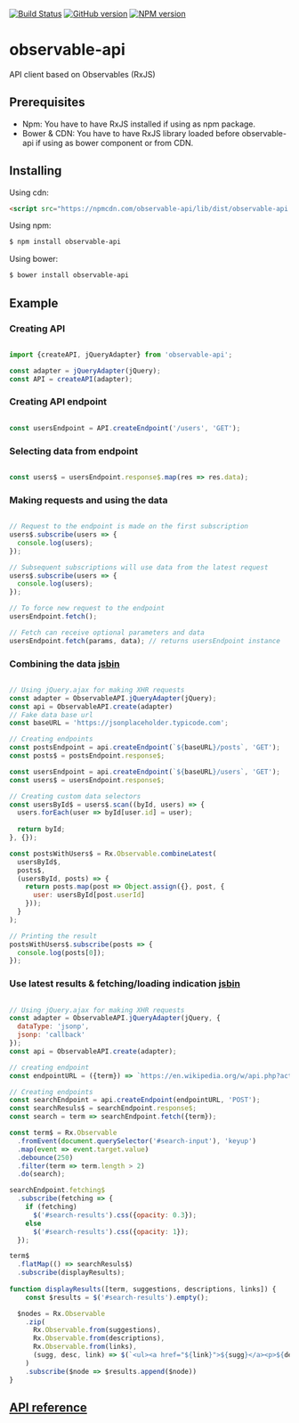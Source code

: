 [![Build Status](https://travis-ci.org/luknei/observable-api.svg)](https://travis-ci.org/luknei/observable-api)
[![GitHub version](https://img.shields.io/github/tag/luknei/observable-api.svg)](https://github.com/luknei/observable-api)
[![NPM version](https://img.shields.io/npm/v/observable-api.svg)](https://www.npmjs.com/package/observable-api)

# observable-api
API client based on Observables (RxJS)

## Prerequisites

* Npm: You have to have RxJS installed if using as npm package.
* Bower & CDN: You have to have RxJS library loaded before observable-api if using as bower component or from CDN.

## Installing

Using cdn:

```html
<script src="https://npmcdn.com/observable-api/lib/dist/observable-api.js"></script>
```

Using npm:

```bash
$ npm install observable-api
```

Using bower:

```bash
$ bower install observable-api
```

## Example

### Creating API

```js

import {createAPI, jQueryAdapter} from 'observable-api';

const adapter = jQueryAdapter(jQuery);
const API = createAPI(adapter);

```

### Creating API endpoint

```js

const usersEndpoint = API.createEndpoint('/users', 'GET');

```

### Selecting data from endpoint

```js

const users$ = usersEndpoint.response$.map(res => res.data);

```

### Making requests and using the data

```js

// Request to the endpoint is made on the first subscription
users$.subscribe(users => {
  console.log(users);
});

// Subsequent subscriptions will use data from the latest request
users$.subscribe(users => {
  console.log(users);
});

// To force new request to the endpoint
usersEndpoint.fetch();

// Fetch can receive optional parameters and data
usersEndpoint.fetch(params, data); // returns usersEndpoint instance

```

### Combining the data [jsbin](https://jsbin.com/xasiduf/edit?html,js,console)

```js

// Using jQuery.ajax for making XHR requests
const adapter = ObservableAPI.jQueryAdapter(jQuery);
const api = ObservableAPI.create(adapter)
// Fake data base url
const baseURL = 'https://jsonplaceholder.typicode.com';

// Creating endpoints
const postsEndpoint = api.createEndpoint(`${baseURL}/posts`, 'GET');
const posts$ = postsEndpoint.response$;

const usersEndpoint = api.createEndpoint(`${baseURL}/users`, 'GET');
const users$ = usersEndpoint.response$;

// Creating custom data selectors
const usersById$ = users$.scan((byId, users) => {
  users.forEach(user => byId[user.id] = user);
  
  return byId;
}, {});

const postsWithUsers$ = Rx.Observable.combineLatest(
  usersById$,
  posts$,
  (usersById, posts) => {
    return posts.map(post => Object.assign({}, post, {
      user: usersById[post.userId]
    }));
  }
);

// Printing the result
postsWithUsers$.subscribe(posts => {
  console.log(posts[0]);
});

```

### Use latest results & fetching/loading indication [jsbin](https://jsbin.com/qugokav/edit?html,js,output)

```js

// Using jQuery.ajax for making XHR requests
const adapter = ObservableAPI.jQueryAdapter(jQuery, {
  dataType: 'jsonp',
  jsonp: 'callback'
});
const api = ObservableAPI.create(adapter);

// creating endpoint
const endpointURL = ({term}) => `https://en.wikipedia.org/w/api.php?action=opensearch&search=${term}&limit=3`;

// Creating endpoints
const searchEndpoint = api.createEndpoint(endpointURL, 'POST');
const searchResuls$ = searchEndpoint.response$;
const search = term => searchEndpoint.fetch({term});

const term$ = Rx.Observable
  .fromEvent(document.querySelector('#search-input'), 'keyup')
  .map(event => event.target.value)
  .debounce(250)
  .filter(term => term.length > 2)
  .do(search);

searchEndpoint.fetching$
  .subscribe(fetching => {
    if (fetching)
      $('#search-results').css({opacity: 0.3});
    else
      $('#search-results').css({opacity: 1});
  });

term$
  .flatMap(() => searchResuls$)
  .subscribe(displayResults);
  
function displayResults([term, suggestions, descriptions, links]) {
	const $results = $('#search-results').empty();

  $nodes = Rx.Observable
  	.zip(
      Rx.Observable.from(suggestions),
      Rx.Observable.from(descriptions),
      Rx.Observable.from(links),
      (sugg, desc, link) => $(`<ul><a href="${link}">${sugg}</a><p>${desc}</p></ul>`)
  	)
    .subscribe($node => $results.append($node))
}

```

## [API reference](https://github.com/luknei/observable-api/blob/master/typescript/observable-api.d.ts)
